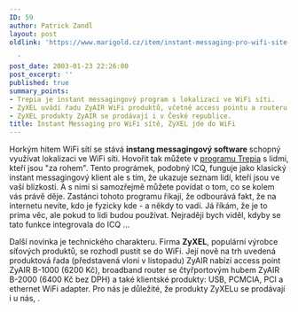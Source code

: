 ```yaml
---
ID: 59
author: Patrick Zandl
layout: post
oldlink: 'https://www.marigold.cz/item/instant-messaging-pro-wifi-site-zyxel-jde-do-wifi

  '
post_date: 2003-01-23 22:26:00
post_excerpt: ''
published: true
summary_points:
- Trepia je instant messagingový program s lokalizací ve WiFi síti.
- ZyXEL uvádí řadu ZyAIR WiFi produktů, včetně access pointu a routeru.
- ZyXEL produkty ZyAIR se prodávají i v České republice.
title: Instant Messaging pro WiFi sítě, ZyXEL jde do WiFi
---
```


<p>
Horkým hitem WiFi sítí se stává <STRONG>instang messagingový software </STRONG>schopný využívat lokalizaci ve WiFi síti. Hovořit tak můžete v <A href="http://www.trepia.com/" target=_blank>programu Trepia</A> s lidmi, kteří jsou "za rohem". Tento prográmek, podobný ICQ, funguje jako klasický instant messagingový klient ale s tím, že ukazuje seznam lidí, kteří jsou ve vaší blízkosti. A s nimi si samozřejmě můžete povídat o tom, co se kolem vás právě děje. Zastánci tohoto programu říkají, že odbourává fakt, že na internetu nevíte, kdo je fyzicky kde - a někdy to vadí. Já říkám, že je to prima věc, ale pokud to lidi budou používat. Nejraději bych viděl, kdyby se tato funkce integrovala do ICQ ...</p>

<p>
Další novinka je technického charakteru. Firma <STRONG>ZyXEL</STRONG>, populární výrobce síťových produktů, se rozhodl pustit se do WiFi. Její nově na trh uvedená produktová řada (představená vloni v listopadu) ZyAIR nabízí access point ZyAIR B-1000 (6200 Kč), broadband router se čtyřportovým hubem ZyAIR B-2000 (6400 Kč bez DPH)&#160;a také klientské produkty: USB, PCMCIA, PCI a ethernet WiFi adapter. Pro nás je důležité, že produkty ZyXELu se prodávají i u nás, . </p>